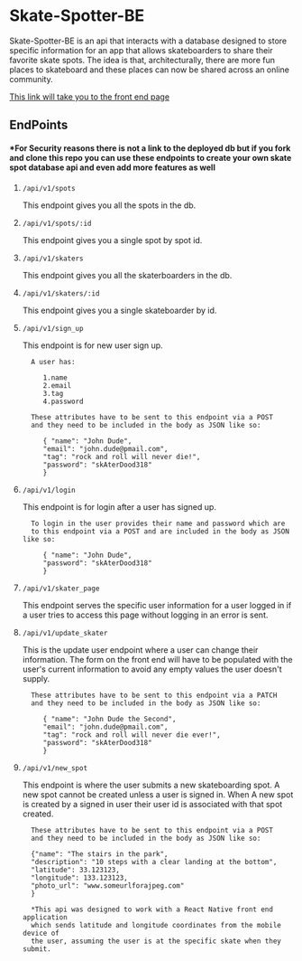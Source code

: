 # Skate-Spotter-BE

Skate-Spotter-BE is an api that interacts with a database designed to store specific information for an app that allows skateboarders to share their favorite skate spots. The idea is that, architecturally, there are more fun places to skateboard and these places can now be shared across an online community.

[This link will take you to the front end page](https://github.com/brandonfiebiger/skateSpotter)

## EndPoints
#### *For Security reasons there is not a link to the deployed db but if you fork and clone this repo you can use these endpoints to create your own skate spot database api and even add more features as well

1. `/api/v1/spots`

   This endpoint gives you all the spots in the db.
2. `/api/v1/spots/:id`

   This endpoint gives you a single spot by spot id.
3. `/api/v1/skaters`

   This endpoint gives you all the skaterboarders in the db.
4. `/api/v1/skaters/:id`

   This endpoint gives you a single skateboarder by id.
5. `/api/v1/sign_up`

   This endpoint is for new user sign up.
      
         A user has:
         
            1.name
            2.email
            3.tag
            4.password
            
         These attributes have to be sent to this endpoint via a POST 
         and they need to be included in the body as JSON like so:
         
            { "name": "John Dude",
            "email": "john.dude@pmail.com",
            "tag": "rock and roll will never die!",
            "password": "skAterDood318"
            }
6. `/api/v1/login`

   This endpoint is for login after a user has signed up.
   
         To login in the user provides their name and password which are
         to this endpoint via a POST and are included in the body as JSON like so:
         
            { "name": "John Dude",
            "password": "skAterDood318"
            }
7. `/api/v1/skater_page`

   This endpoint serves the specific user information for a user logged in
   if a user tries to access this page without logging in an error is sent.
   
8. `/api/v1/update_skater`
  
   This is the update user endpoint where a user can change their information.
   The form on the front end will have to be populated with the user's current
   information to avoid any empty values the user doesn't supply.
   
         These attributes have to be sent to this endpoint via a PATCH 
         and they need to be included in the body as JSON like so:
         
            { "name": "John Dude the Second",
            "email": "john.dude@pmail.com",
            "tag": "rock and roll will never die ever!",
            "password": "skAterDood318"
            }
            
9. `/api/v1/new_spot`

   This endpoint is where the user submits a new skateboarding spot. A new spot cannot be
   created unless a user is signed in. When A new spot is created by a signed in user their
   user id is associated with that spot created.
   
         These attributes have to be sent to this endpoint via a POST 
         and they need to be included in the body as JSON like so:
         
         {"name": "The stairs in the park",
         "description": "10 steps with a clear landing at the bottom",
         "latitude": 33.123123,
         "longitude": 133.123123,
         "photo_url": "www.someurlforajpeg.com"
         }
         
         *This api was designed to work with a React Native front end application
         which sends latitude and longitude coordinates from the mobile device of 
         the user, assuming the user is at the specific skate when they submit.
